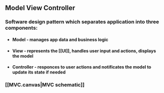 ## Model View Controller
### Software design pattern which separates application into three components:
- #### Model - manages app data and business logic
- #### View - represents the [[UI]], handles user input and actions, displays the model
- #### Controller - responces to user actions and notificates the model to update its state if needed
### [[MVC.canvas|MVC schematic]]